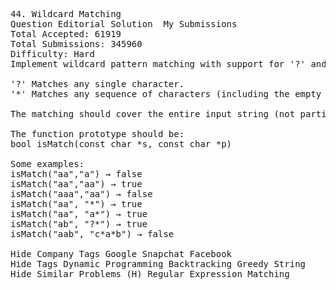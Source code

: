 <pre>
44. Wildcard Matching  
Question Editorial Solution  My Submissions
Total Accepted: 61919
Total Submissions: 345960
Difficulty: Hard
Implement wildcard pattern matching with support for '?' and '*'.

'?' Matches any single character.
'*' Matches any sequence of characters (including the empty sequence).

The matching should cover the entire input string (not partial).

The function prototype should be:
bool isMatch(const char *s, const char *p)

Some examples:
isMatch("aa","a") → false
isMatch("aa","aa") → true
isMatch("aaa","aa") → false
isMatch("aa", "*") → true
isMatch("aa", "a*") → true
isMatch("ab", "?*") → true
isMatch("aab", "c*a*b") → false

Hide Company Tags Google Snapchat Facebook
Hide Tags Dynamic Programming Backtracking Greedy String
Hide Similar Problems (H) Regular Expression Matching

</pre>
